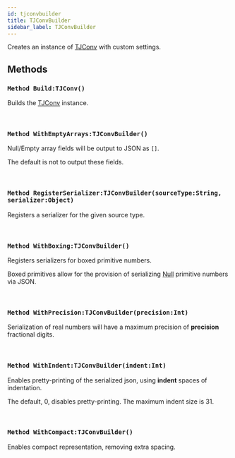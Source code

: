 ```yaml
---
id: tjconvbuilder
title: TJConvBuilder
sidebar_label: TJConvBuilder
---
```


Creates an instance of [TJConv](../../../text/text.jconv/tjconv) with custom settings.


## Methods

### `Method Build:TJConv()`

Builds the [TJConv](../../../text/text.jconv/tjconv) instance.

<br/>

### `Method WithEmptyArrays:TJConvBuilder()`

Null/Empty array fields will be output to JSON as `[]`.

The default is not to output these fields.


<br/>

### `Method RegisterSerializer:TJConvBuilder(sourceType:String, serializer:Object)`

Registers a serializer for the given source type.

<br/>

### `Method WithBoxing:TJConvBuilder()`

Registers serializers for boxed primitive numbers.

Boxed primitives allow for the provision of serializing [Null](../../../brl/brl.blitz/#null) primitive numbers via JSON.


<br/>

### `Method WithPrecision:TJConvBuilder(precision:Int)`

Serialization of real numbers will have a maximum precision of <b>precision</b> fractional digits.

<br/>

### `Method WithIndent:TJConvBuilder(indent:Int)`

Enables pretty-printing of the serialized json, using <b>indent</b> spaces of indentation.

The default, 0, disables pretty-printing. The maximum indent size is 31.


<br/>

### `Method WithCompact:TJConvBuilder()`

Enables compact representation, removing extra spacing.

<br/>

